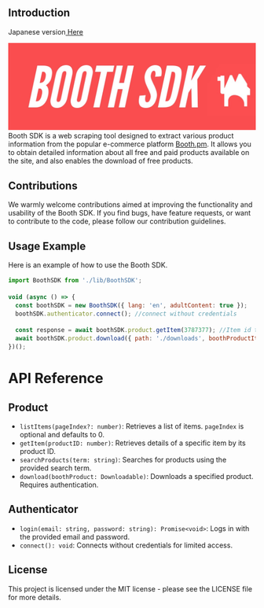 ## **Introduction**
<p>Japanese version<a href="readme.md"> Here</a></p>
<img src="banner.jpg">
Booth SDK is a web scraping tool designed to extract various product information from the popular e-commerce platform <a href="https://booth.pm">Booth.pm</a>. It allows you to obtain detailed information about all free and paid products available on the site, and also enables the download of free products.

## **Contributions**

We warmly welcome contributions aimed at improving the functionality and usability of the Booth SDK. If you find bugs, have feature requests, or want to contribute to the code, please follow our contribution guidelines.

## **Usage Example**

Here is an example of how to use the Booth SDK.

```jsx
import BoothSDK from './lib/BoothSDK';

void (async () => {
  const boothSDK = new BoothSDK({ lang: 'en', adultContent: true });
  boothSDK.authenticator.connect(); //connect without credentials

  const response = await boothSDK.product.getItem(3787377); //Item id to download
  await boothSDK.product.download({ path: './downloads', boothProductItem: response }); // saved to ./downloads
})();

```

# API Reference

## Product

- `listItems(pageIndex?: number)`: Retrieves a list of items. `pageIndex` is optional and defaults to 0.
- `getItem(productID: number)`: Retrieves details of a specific item by its product ID.
- `searchProducts(term: string)`: Searches for products using the provided search term.
- `download(boothProduct: Downloadable)`: Downloads a specified product. Requires authentication.

## Authenticator

- `login(email: string, password: string): Promise<void>`: Logs in with the provided email and password.
- `connect(): void`: Connects without credentials for limited access.



## **License**

This project is licensed under the MIT license - please see the LICENSE file for more details.
